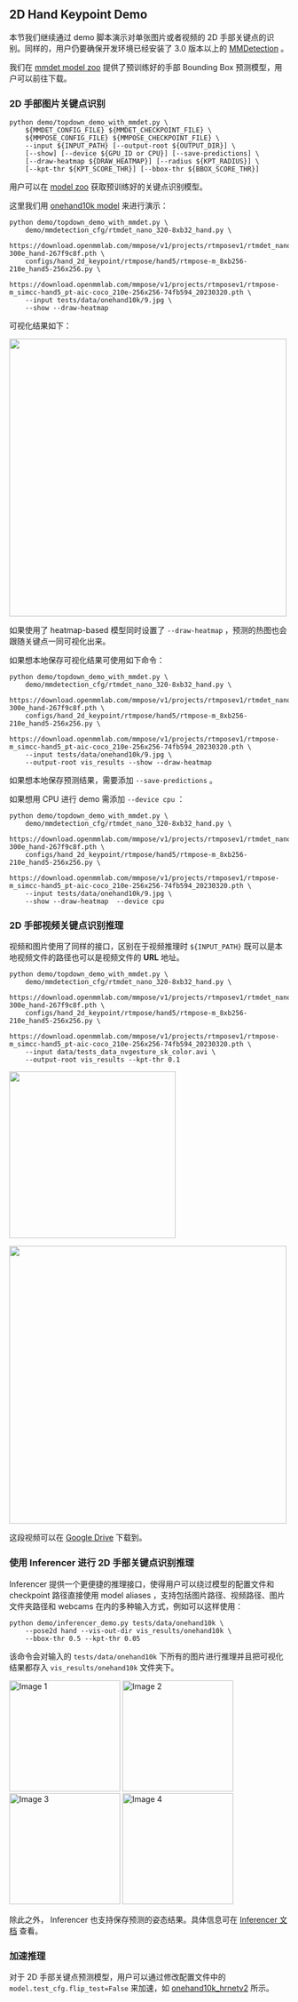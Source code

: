 ## 2D Hand Keypoint Demo

本节我们继续通过 demo 脚本演示对单张图片或者视频的 2D 手部关键点的识别。同样的，用户仍要确保开发环境已经安装了 3.0 版本以上的 [MMDetection](https://github.com/open-mmlab/mmdetection) 。

我们在 [mmdet model zoo](/demo/docs/zh_cn/mmdet_modelzoo.md#手部-bounding-box-识别模型) 提供了预训练好的手部 Bounding Box 预测模型，用户可以前往下载。

### 2D 手部图片关键点识别

```shell
python demo/topdown_demo_with_mmdet.py \
    ${MMDET_CONFIG_FILE} ${MMDET_CHECKPOINT_FILE} \
    ${MMPOSE_CONFIG_FILE} ${MMPOSE_CHECKPOINT_FILE} \
    --input ${INPUT_PATH} [--output-root ${OUTPUT_DIR}] \
    [--show] [--device ${GPU_ID or CPU}] [--save-predictions] \
    [--draw-heatmap ${DRAW_HEATMAP}] [--radius ${KPT_RADIUS}] \
    [--kpt-thr ${KPT_SCORE_THR}] [--bbox-thr ${BBOX_SCORE_THR}]
```

用户可以在 [model zoo](https://mmpose.readthedocs.io/zh_CN/dev-1.x/model_zoo/hand_2d_keypoint.html) 获取预训练好的关键点识别模型。

这里我们用 [onehand10k model](https://download.openmmlab.com/mmpose/hand/hrnetv2/hrnetv2_w18_onehand10k_256x256-30bc9c6b_20210330.pth) 来进行演示：

```shell
python demo/topdown_demo_with_mmdet.py \
    demo/mmdetection_cfg/rtmdet_nano_320-8xb32_hand.py \
    https://download.openmmlab.com/mmpose/v1/projects/rtmposev1/rtmdet_nano_8xb32-300e_hand-267f9c8f.pth \
    configs/hand_2d_keypoint/rtmpose/hand5/rtmpose-m_8xb256-210e_hand5-256x256.py \
    https://download.openmmlab.com/mmpose/v1/projects/rtmposev1/rtmpose-m_simcc-hand5_pt-aic-coco_210e-256x256-74fb594_20230320.pth \
    --input tests/data/onehand10k/9.jpg \
    --show --draw-heatmap
```

可视化结果如下：

<img src="https://github.com/open-mmlab/mmpose/assets/26127467/3a2794cb-8071-4b9e-9498-c0bb46eb381e" height="500px" alt><br>

如果使用了 heatmap-based 模型同时设置了 `--draw-heatmap` ，预测的热图也会跟随关键点一同可视化出来。

如果想本地保存可视化结果可使用如下命令：

```shell
python demo/topdown_demo_with_mmdet.py \
    demo/mmdetection_cfg/rtmdet_nano_320-8xb32_hand.py \
    https://download.openmmlab.com/mmpose/v1/projects/rtmposev1/rtmdet_nano_8xb32-300e_hand-267f9c8f.pth \
    configs/hand_2d_keypoint/rtmpose/hand5/rtmpose-m_8xb256-210e_hand5-256x256.py \
    https://download.openmmlab.com/mmpose/v1/projects/rtmposev1/rtmpose-m_simcc-hand5_pt-aic-coco_210e-256x256-74fb594_20230320.pth \
    --input tests/data/onehand10k/9.jpg \
    --output-root vis_results --show --draw-heatmap
```

如果想本地保存预测结果，需要添加 `--save-predictions` 。

如果想用 CPU 进行 demo 需添加 `--device cpu` ：

```shell
python demo/topdown_demo_with_mmdet.py \
    demo/mmdetection_cfg/rtmdet_nano_320-8xb32_hand.py \
    https://download.openmmlab.com/mmpose/v1/projects/rtmposev1/rtmdet_nano_8xb32-300e_hand-267f9c8f.pth \
    configs/hand_2d_keypoint/rtmpose/hand5/rtmpose-m_8xb256-210e_hand5-256x256.py \
    https://download.openmmlab.com/mmpose/v1/projects/rtmposev1/rtmpose-m_simcc-hand5_pt-aic-coco_210e-256x256-74fb594_20230320.pth \
    --input tests/data/onehand10k/9.jpg \
    --show --draw-heatmap  --device cpu
```

### 2D 手部视频关键点识别推理

视频和图片使用了同样的接口，区别在于视频推理时 `${INPUT_PATH}` 既可以是本地视频文件的路径也可以是视频文件的 **URL** 地址。

```shell
python demo/topdown_demo_with_mmdet.py \
    demo/mmdetection_cfg/rtmdet_nano_320-8xb32_hand.py \
    https://download.openmmlab.com/mmpose/v1/projects/rtmposev1/rtmdet_nano_8xb32-300e_hand-267f9c8f.pth \
    configs/hand_2d_keypoint/rtmpose/hand5/rtmpose-m_8xb256-210e_hand5-256x256.py \
    https://download.openmmlab.com/mmpose/v1/projects/rtmposev1/rtmpose-m_simcc-hand5_pt-aic-coco_210e-256x256-74fb594_20230320.pth \
    --input data/tests_data_nvgesture_sk_color.avi \
    --output-root vis_results --kpt-thr 0.1
```

<img src="https://github.com/open-mmlab/mmpose/assets/26127467/558e8211-d7ca-4e04-b690-6c455e805ed7" height="300px" alt><br>

<img src="https://user-images.githubusercontent.com/26127467/187665873-3ac836ec-8da5-45e1-8d78-c0abe962bd5e.gif" height="500px" alt><br>

这段视频可以在 [Google Drive](https://raw.githubusercontent.com/open-mmlab/mmpose/master/tests/data/nvgesture/sk_color.avi) 下载到。

### 使用 Inferencer 进行 2D 手部关键点识别推理

Inferencer 提供一个更便捷的推理接口，使得用户可以绕过模型的配置文件和 checkpoint 路径直接使用 model aliases ，支持包括图片路径、视频路径、图片文件夹路径和 webcams 在内的多种输入方式，例如可以这样使用：

```shell
python demo/inferencer_demo.py tests/data/onehand10k \
    --pose2d hand --vis-out-dir vis_results/onehand10k \
    --bbox-thr 0.5 --kpt-thr 0.05
```

该命令会对输入的 `tests/data/onehand10k` 下所有的图片进行推理并且把可视化结果都存入 `vis_results/onehand10k` 文件夹下。

<img src="https://user-images.githubusercontent.com/26127467/229824447-b444e92d-9b5b-4a50-9a32-68be3ff8c527.jpg" alt="Image 1" height="200"/> <img src="https://user-images.githubusercontent.com/26127467/229824466-6ae47a40-70a6-451d-94ee-4ffc34204a9c.jpg" alt="Image 2" height="200"/> <img src="https://user-images.githubusercontent.com/26127467/229824477-679201c3-1e0b-45fe-b0c7-bab67b245a10.jpg" alt="Image 3" height="200"/> <img src="https://user-images.githubusercontent.com/26127467/229824488-bd874362-7401-41a5-8209-51bad1563a11.jpg" alt="Image 4" height="200"/>

除此之外， Inferencer 也支持保存预测的姿态结果。具体信息可在 [Inferencer 文档](https://mmpose.readthedocs.io/zh_CN/dev-1.x/user_guides/inference.html) 查看。

### 加速推理

对于 2D 手部关键点预测模型，用户可以通过修改配置文件中的 `model.test_cfg.flip_test=False` 来加速，如 [onehand10k_hrnetv2](../../configs/hand_2d_keypoint/topdown_heatmap/onehand10k/td-hm_hrnetv2-w18_8xb64-210e_onehand10k-256x256.py#90) 所示。

